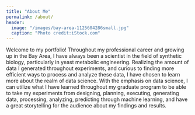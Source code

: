 ```yaml
---
title: "About Me"
permalink: /about/
header:
  image: "/images/bay-area-1125604286small.jpg"
  caption: "Photo credit:iStock.com"
---
```


Welcome to my portfolio! Throughout my professional career and growing up in the Bay Area, I have always been a scientist in the field of synthetic biology, particularly in yeast metabolic engineering. Realizing the amount of data I generated throughout experiments, and curious to finding more efficient ways to process and analyze these data, I have chosen to learn more about the realm of data science. With the emphasis  on data science, I can utilize what I have learned throughout my graduate program to be able to take my experiments from designing, planning, executing, generating data, processing, analyzing, predicting through machine learning, and have a great storytelling for the audience about my findings and results.
